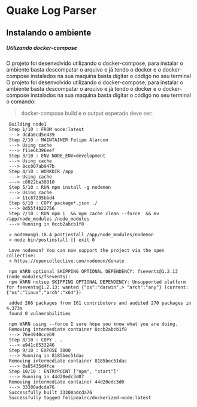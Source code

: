# Quake Log Parser

## Instalando o ambiente

##### Utilizando docker-compose

O projeto foi desenvolvido utilizando o docker-compose, para instalar o ambiente basta descompatar o arquivo e já tendo o docker e o docker-compose instalados na sua maquina basta digitar o código no seu terminal
O projeto foi desenvolvido utilizando o docker-compose, para instalar o ambiente basta descompatar o arquivo e já tendo o docker e o docker-compose instalados na sua maquina basta digitar o código no seu terminal o comando:
>docker-compose build
e o output esperado deve ser: 
```
 Building node1
 Step 1/10 : FROM node:latest
 ---> dcda6cd5e439
 Step 2/10 : MAINTAINER Felipe Alarcon
 ---> Using cache
 ---> f11e6b396eef
 Step 3/10 : ENV NODE_ENV=development
 ---> Using cache
 ---> 8cc007ab947b
 Step 4/10 : WORKDIR /app
 ---> Using cache
 ---> c8022ba38010
 Step 5/10 : RUN npm install -g nodemon
 ---> Using cache
 ---> 11c87235bbd4
 Step 6/10 : COPY package*.json ./
 ---> 0d55f4b22756
 Step 7/10 : RUN npm i  && npm cache clean --force  && mv /app/node_modules /node_modules
 ---> Running in 0ccb2abcb1f8
    
 > nodemon@1.18.4 postinstall /app/node_modules/nodemon
 > node bin/postinstall || exit 0

 Love nodemon? You can now support the project via the open collective:
 > https://opencollective.com/nodemon/donate

 npm WARN optional SKIPPING OPTIONAL DEPENDENCY: fsevents@1.2.13 (node_modules/fsevents):
 npm WARN notsup SKIPPING OPTIONAL DEPENDENCY: Unsupported platform for fsevents@1.2.13: wanted {"os":"darwin",> "arch":"any"} (current: {"os":"linux","arch":"x64"})

 added 266 packages from 161 contributors and audited 270 packages in 4.373s
 found 0 vulnerabilities

 npm WARN using --force I sure hope you know what you are doing.
 Removing intermediate container 0ccb2abcb1f8
 ---> 76e4940cceb9
 Step 8/10 : COPY . .
 ---> e941c6533246
 Step 9/10 : EXPOSE 3000
 ---> Running in 8185bec51dac
 Removing intermediate container 8185bec51dac
 ---> 8a85435d4fce
 Step 10/10 : ENTRYPOINT ["npm", "start"]'
 ---> Running in 44d20edc3d07
 Removing intermediate container 44d20edc3d0
 ---> 33300adcda76
 Successfully built 33300adcda76
 Successfully tagged felipealrc/dockerized-node:latest
 ```
